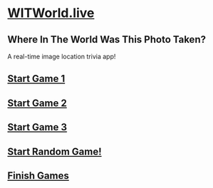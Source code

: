 # [WITWorld.live](https://witworld.live)
## **Where In The World** Was This Photo Taken?
A real-time image location trivia app!

## [Start Game 1](https://witworld.live/.netlify/functions/runGameWrapper?idx=0)

## [Start Game 2](https://witworld.live/.netlify/functions/runGameWrapper?idx=1)

## [Start Game 3](https://witworld.live/.netlify/functions/runGameWrapper?idx=2)

## [Start Random Game!](https://witworld.live/.netlify/functions/runGameWrapper)

## [Finish Games](https://witworld.live/.netlify/functions/killGames)